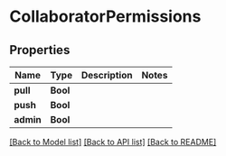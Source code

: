 # CollaboratorPermissions

## Properties
Name | Type | Description | Notes
------------ | ------------- | ------------- | -------------
**pull** | **Bool** |  | 
**push** | **Bool** |  | 
**admin** | **Bool** |  | 

[[Back to Model list]](../README.md#documentation-for-models) [[Back to API list]](../README.md#documentation-for-api-endpoints) [[Back to README]](../README.md)


